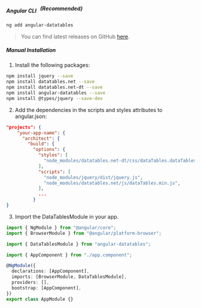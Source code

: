 <h5 id="angular-cli-recommended">Angular CLI<sup style="
    font-size: 14px;
    margin-left: 10px;
">(Recommended)</sup></h5>

```bash
ng add angular-datatables
```

> You can find latest releases on GitHub [here](https://github.com/GlobalArtInc/angular-datatables/releases).

##### Manual Installation

1. Install the following packages:

```bash
npm install jquery --save
npm install datatables.net --save
npm install datatables.net-dt --save
npm install angular-datatables --save
npm install @types/jquery --save-dev
```

2. Add the dependencies in the scripts and styles attributes to angular.json:

```json
"projects": {
    "your-app-name": {
      "architect": {
        "build": {
          "options": {
            "styles": [
              "node_modules/datatables.net-dt/css/dataTables.dataTables.min.css",
            ],
            "scripts": [
              "node_modules/jquery/dist/jquery.js",
              "node_modules/datatables.net/js/dataTables.min.js",
            ],
            ...
          }
}
```

3. Import the DataTablesModule in your app.

```typescript
import { NgModule } from "@angular/core";
import { BrowserModule } from "@angular/platform-browser";

import { DataTablesModule } from "angular-datatables";

import { AppComponent } from "./app.component";

@NgModule({
  declarations: [AppComponent],
  imports: [BrowserModule, DataTablesModule],
  providers: [],
  bootstrap: [AppComponent],
})
export class AppModule {}
```
